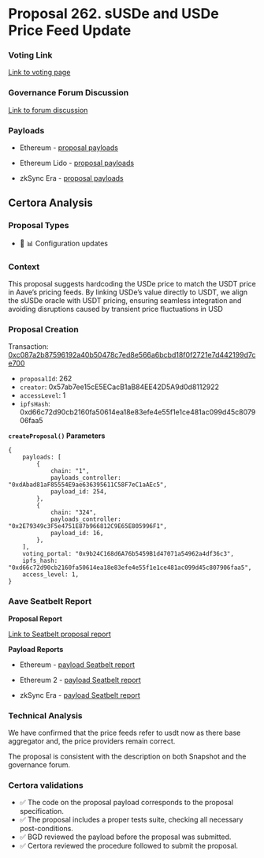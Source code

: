 # Proposal 262. sUSDe and USDe Price Feed Update

### Voting Link
[Link to voting page](https://vote.onaave.com/proposal/?proposalId=262)

### Governance Forum Discussion
[Link to forum discussion](https://governance.aave.com/t/arfc-susde-and-usde-price-feed-update/20495)

### Payloads

* Ethereum - [proposal payloads](https://etherscan.io/address/0x09b9a2D4190668cD53D66ef60243C93c8538DeEc)

* Ethereum Lido - [proposal payloads](https://etherscan.io/address/0xF64a47956eCd99f8Cd0495fc2B15051D33d3a893)

* zkSync Era - [proposal payloads](https://era.zksync.network/address/0x115eD8ff4Eec1A02bB74056460FCaD2557870a8c)



## Certora Analysis

### Proposal Types

* :wrench: :bar_chart: Configuration updates


### Context
This proposal suggests hardcoding the USDe price to match the USDT price in Aave’s pricing feeds. By linking USDe’s value directly to USDT, we align the sUSDe oracle with USDT pricing, ensuring seamless integration and avoiding disruptions caused by transient price fluctuations in USD

### Proposal Creation
Transaction: [0xc087a2b87596192a40b50478c7ed8e566a6bcbd18f0f2721e7d442199d7ce700](https://etherscan.io/tx/0xc087a2b87596192a40b50478c7ed8e566a6bcbd18f0f2721e7d442199d7ce700)
- `proposalId`: 262
- `creator`: 0x57ab7ee15cE5ECacB1aB84EE42D5A9d0d8112922
- `accessLevel`: 1
- `ipfsHash`: 0xd66c72d90cb2160fa50614ea18e83efe4e55f1e1ce481ac099d45c807906faa5

**`createProposal()` Parameters**
```
{
    payloads: [
        {
            chain: "1",
            payloads_controller: "0xdAbad81aF85554E9ae636395611C58F7eC1aAEc5",
            payload_id: 254,
        },
        {
            chain: "324",
            payloads_controller: "0x2E79349c3F5e4751E87b966812C9E65E805996F1",
            payload_id: 16,
        },
    ],
    voting_portal: "0x9b24C168d6A76b5459B1d47071a54962a4df36c3",
    ipfs_hash: "0xd66c72d90cb2160fa50614ea18e83efe4e55f1e1ce481ac099d45c807906faa5",
    access_level: 1,
}
```

### Aave Seatbelt Report
**Proposal Report**

[Link to Seatbelt proposal report](https://github.com/bgd-labs/seatbelt-gov-v3/blob/main/reports/proposals/262.md)

**Payload Reports**

* Ethereum - [payload Seatbelt report](https://github.com/bgd-labs/seatbelt-gov-v3/blob/main/reports/payloads/1/0xdAbad81aF85554E9ae636395611C58F7eC1aAEc5/254.md)

* Ethereum 2 - [payload Seatbelt report](https://github.com/bgd-labs/seatbelt-gov-v3/blob/main/reports/payloads/1/0xdAbad81aF85554E9ae636395611C58F7eC1aAEc5/254.md)

* zkSync Era - [payload Seatbelt report](https://github.com/bgd-labs/seatbelt-gov-v3/blob/main/reports/payloads/324/0x2E79349c3F5e4751E87b966812C9E65E805996F1/16.md)


### Technical Analysis
We have confirmed that the price feeds refer to usdt now as there base aggregator and, the price providers remain correct.

The proposal is consistent with the description on both Snapshot and the governance forum.

### Certora validations
* :white_check_mark: The code on the proposal payload corresponds to the proposal specification.
* :white_check_mark: The proposal includes a proper tests suite, checking all necessary post-conditions.
* :white_check_mark: BGD reviewed the payload before the proposal was submitted.
* :white_check_mark: Certora reviewed the procedure followed to submit the proposal.